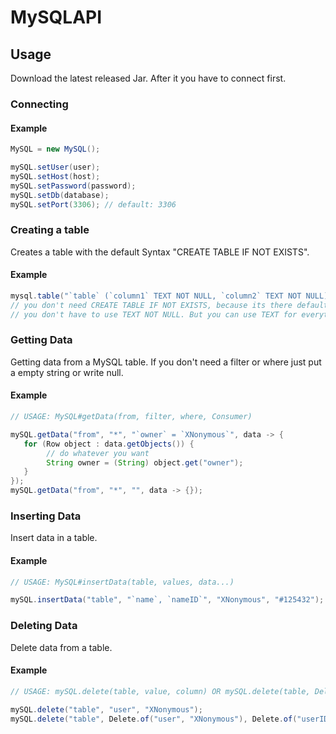 # MySQLAPI


## Usage

Download the latest released Jar.
After it you have to connect first.

### Connecting

#### Example
```java
MySQL = new MySQL();

mySQL.setUser(user);
mySQL.setHost(host);
mySQL.setPassword(password);
mySQL.setDb(database);
mySQL.setPort(3306); // default: 3306
```

### Creating a table

Creates a table with the default Syntax "CREATE TABLE IF NOT EXISTS".

#### Example

```java
mysql.table("`table` (`column1` TEXT NOT NULL, `column2` TEXT NOT NULL)");
// you don't need CREATE TABLE IF NOT EXISTS, because its there default
// you don't have to use TEXT NOT NULL. But you can use TEXT for everything
```

### Getting Data

Getting data from a MySQL table.
If you don't need a filter or where just put a empty string or write null.

#### Example

```java
// USAGE: MySQL#getData(from, filter, where, Consumer)

mySQL.getData("from", "*", "`owner` = `XNonymous`", data -> {
   for (Row object : data.getObjects()) {
        // do whatever you want
        String owner = (String) object.get("owner");
   }
});
mySQL.getData("from", "*", "", data -> {});
```

### Inserting Data

Insert data in a table. 

#### Example

```java
// USAGE: MySQL#insertData(table, values, data...)

mySQL.insertData("table", "`name`, `nameID`", "XNonymous", "#125432");
```

### Deleting Data

Delete data from a table.

#### Example

```java
// USAGE: mySQL.delete(table, value, column) OR mySQL.delete(table, Delete.of(value, column)...)

mySQL.delete("table", "user", "XNonymous");
mySQL.delete("table", Delete.of("user", "XNonymous"), Delete.of("userID", "#125432"));
```
